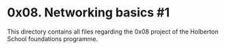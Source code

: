 # 0x08. Networking basics #1

This directory contains all files regarding the 0x08 project of the Holberton School foundations programme.

